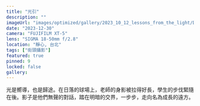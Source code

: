```yaml
---
title: "光引"
description: ""
imageUrl: "images/optimized/gallery/2023_10_12_lessons_from_the_light/DSCF0004.webp" 
date: "2023-12-30"
camera: "FUJIFILM XT-5"
lens: "SIGMA 18-50mm f/2.8"
location: "靜心, 台北"
tags: ["街頭攝影"]
featured: true
pinned: 9
locked: false
gallery:
---
```


光是嚮導，也是歸途。在日落的球場上，老師的身影被拉得好長，學生的步伐緊隨在後。影子是他們無聲的對話，踏在明暗的交界，一步步，走向名為成長的遠方。